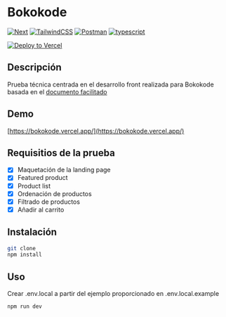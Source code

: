 # Bokokode

[![Next][next.js]][next-url] [![TailwindCSS]](tailwind-url) [![Postman][postman]][postman-url] [![typescript][typescript]][typescript-url]

[![Deploy to Vercel][vercel]][vercel-url]

## Descripción

Prueba técnica centrada en el desarrollo front realizada para Bokokode basada en el [documento facilitado](https://docs.google.com/document/d/1VrhfW6n4oKZPpBq30sN70nPAbc4BQXGp80MkTm_To3s/edit#heading=h.douq67z1anni)

## Demo

[https://bokokode.vercel.app/](https://bokokode.vercel.app/)

## Requisitios de la prueba

- [x] Maquetación de la landing page
- [x] Featured product
- [x] Product list
- [x] Ordenación de productos
- [x] Filtrado de productos
- [x] Añadir al carrito

## Instalación

```bash
git clone
npm install
```

## Uso

<!-- Crear .env como el ejemplo -->

Crear .env.local a partir del ejemplo proporcionado en .env.local.example

```bash
npm run dev
```

<!-- MARKDOWN LINKS & IMAGES -->
<!-- https://www.markdownguide.org/basic-syntax/#reference-style-links -->

[contributors-shield]: https://img.shields.io/github/contributors/github_username/repo_name.svg?style=for-the-badge
[contributors-url]: https://github.com/github_username/repo_name/graphs/contributors
[forks-shield]: https://img.shields.io/github/forks/github_username/repo_name.svg?style=for-the-badge
[forks-url]: https://github.com/github_username/repo_name/network/members
[stars-shield]: https://img.shields.io/github/stars/github_username/repo_name.svg?style=for-the-badge
[stars-url]: https://github.com/github_username/repo_name/stargazers
[issues-shield]: https://img.shields.io/github/issues/github_username/repo_name.svg?style=for-the-badge
[issues-url]: https://github.com/github_username/repo_name/issues
[license-shield]: https://img.shields.io/github/license/github_username/repo_name.svg?style=for-the-badge
[license-url]: https://github.com/github_username/repo_name/blob/master/LICENSE.txt
[linkedin-shield]: https://img.shields.io/badge/-LinkedIn-black.svg?style=for-the-badge&logo=linkedin&colorB=555
[linkedin-url]: https://linkedin.com/in/linkedin_username
[product-screenshot]: images/screenshot.png
[next.js]: https://img.shields.io/badge/next.js-000000?style=for-the-badge&logo=nextdotjs&logoColor=white
[next-url]: https://nextjs.org/
[tailwindcss]: https://img.shields.io/badge/tailwindcss-%2338B2AC.svg?style=for-the-badge&logo=tailwind-css&logoColor=white
[tailwind-url]: https://tailwindcss.com/
[postman]: https://img.shields.io/badge/Postman-FF6C37?style=for-the-badge&logo=postman&logoColor=white
[postman-url]: https://www.postman.com/
[typescript]: https://img.shields.io/badge/typescript-%23007ACC.svg?style=for-the-badge&logo=typescript&logoColor=white
[typescript-url]: https://www.typescriptlang.org/
[vercel]: https://img.shields.io/badge/Deploy%20to%20Vercel-000000?style=for-the-badge&logo=vercel&logoColor=white
[vercel-url]: https://vercel.com/new/git/external?repository-url=https%3A%2F%2Fgithub.com%2Fvercel%2Fnext.js%2Ftree%2Fcanary%2Fexamples%2Fhello-world&project-name=hello-world&repository-name=hello-world
